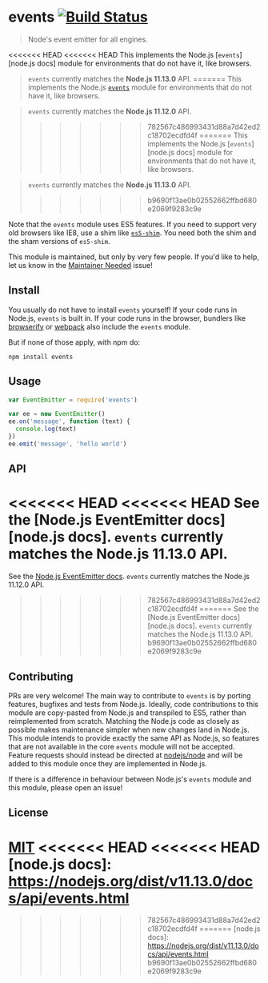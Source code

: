 # events [![Build Status](https://travis-ci.org/Gozala/events.png?branch=master)](https://travis-ci.org/Gozala/events)

> Node's event emitter for all engines.

<<<<<<< HEAD
<<<<<<< HEAD
This implements the Node.js [`events`][node.js docs] module for environments that do not have it, like browsers.

> `events` currently matches the **Node.js 11.13.0** API.
=======
This implements the Node.js [`events`](http://nodejs.org/api/events.html) module for environments that do not have it, like browsers.

> `events` currently matches the **Node.js 11.12.0** API.
>>>>>>> 782567c486993431d88a7d42ed2c18702ecdfd4f
=======
This implements the Node.js [`events`][node.js docs] module for environments that do not have it, like browsers.

> `events` currently matches the **Node.js 11.13.0** API.
>>>>>>> b9690f13ae0b02552662ffbd680e2069f9283c9e

Note that the `events` module uses ES5 features. If you need to support very old browsers like IE8, use a shim like [`es5-shim`](https://www.npmjs.com/package/es5-shim). You need both the shim and the sham versions of `es5-shim`.

This module is maintained, but only by very few people. If you'd like to help, let us know in the [Maintainer Needed](https://github.com/Gozala/events/issues/43) issue!

## Install

You usually do not have to install `events` yourself! If your code runs in Node.js, `events` is built in. If your code runs in the browser, bundlers like [browserify](https://github.com/browserify/browserify) or [webpack](https://github.com/webpack/webpack) also include the `events` module.

But if none of those apply, with npm do:

```
npm install events
```

## Usage

```javascript
var EventEmitter = require('events')

var ee = new EventEmitter()
ee.on('message', function (text) {
  console.log(text)
})
ee.emit('message', 'hello world')
```

## API

<<<<<<< HEAD
<<<<<<< HEAD
See the [Node.js EventEmitter docs][node.js docs]. `events` currently matches the Node.js 11.13.0 API.
=======
See the [Node.js EventEmitter docs](http://nodejs.org/api/events.html). `events` currently matches the Node.js 11.12.0 API.
>>>>>>> 782567c486993431d88a7d42ed2c18702ecdfd4f
=======
See the [Node.js EventEmitter docs][node.js docs]. `events` currently matches the Node.js 11.13.0 API.
>>>>>>> b9690f13ae0b02552662ffbd680e2069f9283c9e

## Contributing

PRs are very welcome! The main way to contribute to `events` is by porting features, bugfixes and tests from Node.js. Ideally, code contributions to this module are copy-pasted from Node.js and transpiled to ES5, rather than reimplemented from scratch. Matching the Node.js code as closely as possible makes maintenance simpler when new changes land in Node.js.
This module intends to provide exactly the same API as Node.js, so features that are not available in the core `events` module will not be accepted. Feature requests should instead be directed at [nodejs/node](https://github.com/nodejs/node) and will be added to this module once they are implemented in Node.js.

If there is a difference in behaviour between Node.js's `events` module and this module, please open an issue!

## License

[MIT](./LICENSE)
<<<<<<< HEAD
<<<<<<< HEAD
[node.js docs]: https://nodejs.org/dist/v11.13.0/docs/api/events.html
=======
>>>>>>> 782567c486993431d88a7d42ed2c18702ecdfd4f
=======
[node.js docs]: https://nodejs.org/dist/v11.13.0/docs/api/events.html
>>>>>>> b9690f13ae0b02552662ffbd680e2069f9283c9e
